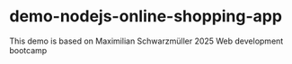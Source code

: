 # demo-nodejs-online-shopping-app
This demo is based on Maximilian Schwarzmüller 2025 Web development bootcamp
